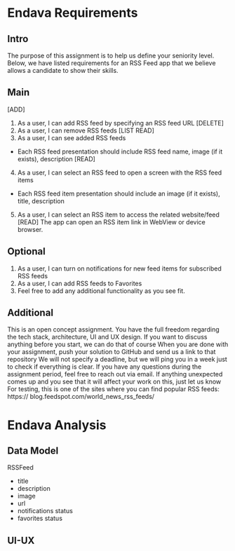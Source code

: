# Endava Requirements

## Intro

The purpose of this assignment is to help us define your seniority level.
Below, we have listed requirements for an RSS Feed app that we believe allows a candidate to show their skills.

## Main

[ADD]
1. As a user, I can add RSS feed by specifying an RSS feed URL
[DELETE]
2. As a user, I can remove RSS feeds
[LIST READ]
3. As a user, I can see added RSS feeds
* Each RSS feed presentation should include RSS feed name, image (if it exists), description
[READ]
4. As a user, I can select an RSS feed to open a screen with the RSS feed items
* Each RSS feed item presentation should include an image (if it exists), title, description
5. As a user, I can select an RSS item to access the related website/feed
[READ]
The app can open an RSS item link in WebView or device browser.

## Optional

1. As a user, I can turn on notifications for new feed items for subscribed RSS feeds
2. As a user, I can add RSS feeds to Favorites
3. Feel free to add any additional functionality as you see fit.

## Additional

This is an open concept assignment. You have the full freedom regarding the tech stack, architecture, UI and UX design. 
If you want to discuss anything before you start, we can do that of course
When you are done with your assignment, push your solution to GitHub and send us a link to that repository
We will not specify a deadline, but we will ping you in a week just to check if everything is clear. 
If you have any questions during the assignment period, feel free to reach out via email. 
If anything unexpected comes up and you see that it will affect your work on this, just let us know
For testing, this is one of the sites where you can find popular RSS feeds: https:// blog.feedspot.com/world_news_rss_feeds/

# Endava Analysis

## Data Model
RSSFeed
* title
* description
* image
* url
* notifications status
* favorites status

## UI-UX
